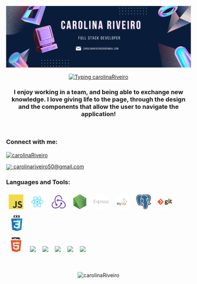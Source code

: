 
<img src="https://raw.githubusercontent.com/Carolinambb/Carolinambb/master/BannerCarolinaCenter.png" alt="banner carolina riveiro full stack">

<p align="center">
<a href="https://git.io/typing-svg"><img src="https://readme-typing-svg.herokuapp.com?font=Fira+Code&pause=1000&color=FF7B72&width=435&lines=Hi+there+I'm+Carolina👋%F0%9F%91%8B" alt="Typing carolinaRiveiro" /></a>
</p>

<h3 align="center">
I enjoy working in a team, and being able to exchange new knowledge. I love giving life to the page, through the design and the components that allow the user to navigate the application!</h3>

<br>
<h3 align="left">Connect with me:</h3>
<p align="left">
<a href="https://www.linkedin.com/in/carolina-riveiro-268a82204/" target="blank"><img align="center" src="https://raw.githubusercontent.com/rahuldkjain/github-profile-readme-generator/master/src/images/icons/Social/linked-in-alt.svg" alt="carolinaRiveiro" height="30" width="45" /></a>
</p>
 <a href="https://carolinariveiro50@gmail.com">
      <img align="center" src="https://user-images.githubusercontent.com/76783198/182482940-c4a2a044-de93-4450-b354-9628cbb175c9.svg"/>
      carolinariveiro50@gmail.com
    </a

<br>
 

<h3 align="left">Languages and Tools:</h3>

<code><img height="40" HSPACE="7" VSPACE="7" src="https://raw.githubusercontent.com/github/explore/80688e429a7d4ef2fca1e82350fe8e3517d3494d/topics/javascript/javascript.png"></code>
<code><img height="40" HSPACE="7" VSPACE="7" src="https://raw.githubusercontent.com/github/explore/80688e429a7d4ef2fca1e82350fe8e3517d3494d/topics/react/react.png"></code>
<code><img height="40" HSPACE="7" VSPACE="7" src="https://raw.githubusercontent.com/github/explore/80688e429a7d4ef2fca1e82350fe8e3517d3494d/topics/redux/redux.png"></code>
<code><img height="40" HSPACE="7" VSPACE="7" src="https://raw.githubusercontent.com/github/explore/80688e429a7d4ef2fca1e82350fe8e3517d3494d/topics/nodejs/nodejs.png"></code>
<code><img height="40" HSPACE="7" VSPACE="7" src="https://raw.githubusercontent.com/github/explore/80688e429a7d4ef2fca1e82350fe8e3517d3494d/topics/express/express.png"></code> 
<code><img height="40" HSPACE="7" VSPACE="7" src="https://raw.githubusercontent.com/github/explore/80688e429a7d4ef2fca1e82350fe8e3517d3494d/topics/mysql/mysql.png"></code>
<code><img height="40" HSPACE="7" VSPACE="7" src="https://raw.githubusercontent.com/github/explore/80688e429a7d4ef2fca1e82350fe8e3517d3494d/topics/postgresql/postgresql.png"></code> 
<code><img height="40" HSPACE="7" VSPACE="7" src="https://raw.githubusercontent.com/github/explore/80688e429a7d4ef2fca1e82350fe8e3517d3494d/topics/git/git.png"></code> 
<code><img height="43" HSPACE="7" VSPACE="7" src="https://raw.githubusercontent.com/github/explore/80688e429a7d4ef2fca1e82350fe8e3517d3494d/topics/css/css.png"></code>  
<code><img height="40" HSPACE="7" VSPACE="7" src="https://raw.githubusercontent.com/github/explore/80688e429a7d4ef2fca1e82350fe8e3517d3494d/topics/html/html.png"></code> 
<code><img height="40" HSPACE="7" VSPACE="7" src="https://avatars.githubusercontent.com/in/8329?s=30&u=cd19897a18dc3e7a2b0b8be2c6ce135b726c5772&v=4"></code> 
<code><img height="40" HSPACE="7" VSPACE="7" src="https://avatars.githubusercontent.com/in/73253?s=30&u=580e97cf9a64b47eb4366fde7f68ff00a871c391&v=4"></code>
<code><img height="40" HSPACE="7" VSPACE="7" src="https://avatars.githubusercontent.com/u/61069792?s=200&v=4"></code>
<code><img height="40" HSPACE="7" VSPACE="7" src="https://avatars.githubusercontent.com/oa/797352?s=60&u=272e4025f5f627681270ab634bb7135d0069952d&v=4"></code>
<code><img height="40" HSPACE="7" VSPACE="7" src="https://avatars.githubusercontent.com/u/5155369?s=200&v=4"></code>
 <br>

 <br>
<p align="center"> <img src="https://github-readme-stats.vercel.app/api?username=Carolinambb&show_icons=true&theme=gotham" alt="carolinaRiveiro" />